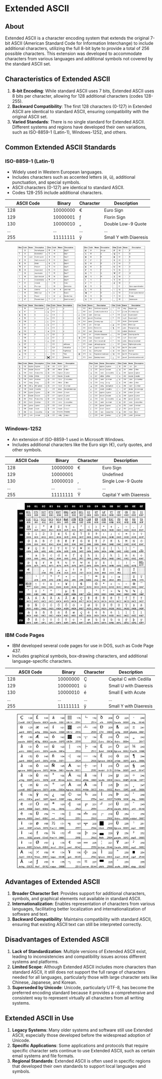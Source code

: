 # Extended ASCII

## About

Extended ASCII is a character encoding system that extends the original 7-bit ASCII (American Standard Code for Information Interchange) to include additional characters, utilizing the full 8-bit byte to provide a total of 256 possible characters. This extension was developed to accommodate characters from various languages and additional symbols not covered by the standard ASCII set.

## Characteristics of Extended ASCII

1. **8-bit Encoding**: While standard ASCII uses 7 bits, Extended ASCII uses 8 bits per character, allowing for 128 additional characters (codes 128-255).
2. **Backward Compatibility**: The first 128 characters (0-127) in Extended ASCII are identical to standard ASCII, ensuring compatibility with the original ASCII set.
3. **Varied Standards**: There is no single standard for Extended ASCII. Different systems and regions have developed their own variations, such as ISO-8859-1 (Latin-1), Windows-1252, and others.

## Common Extended ASCII Standards

### **ISO-8859-1 (Latin-1)**

* Widely used in Western European languages.
* Includes characters such as accented letters (é, ü), additional punctuation, and special symbols.
* ASCII characters (0-127) are identical to standard ASCII.
* Codes 128-255 include additional characters.

<table><thead><tr><th width="138">ASCII Code</th><th>Binary</th><th>Character</th><th>Description</th></tr></thead><tbody><tr><td>128</td><td>10000000</td><td>€</td><td>Euro Sign</td></tr><tr><td>129</td><td>10000001</td><td>ƒ</td><td>Florin Sign</td></tr><tr><td>130</td><td>10000010</td><td>„</td><td>Double Low-9 Quote</td></tr><tr><td>...</td><td>...</td><td>...</td><td>...</td></tr><tr><td>255</td><td>11111111</td><td>ÿ</td><td>Small Y with Diaeresis</td></tr></tbody></table>

<figure><img src="../../../../../../.gitbook/assets/image (429).png" alt=""><figcaption></figcaption></figure>

### **Windows-1252**

* An extension of ISO-8859-1 used in Microsoft Windows.
* Includes additional characters like the Euro sign (€), curly quotes, and other symbols.

<table><thead><tr><th width="132">ASCII Code</th><th>Binary</th><th>Character</th><th>Description</th></tr></thead><tbody><tr><td>128</td><td>10000000</td><td>€</td><td>Euro Sign</td></tr><tr><td>129</td><td>10000001</td><td></td><td>Undefined</td></tr><tr><td>130</td><td>10000010</td><td>‚</td><td>Single Low-9 Quote</td></tr><tr><td>...</td><td>...</td><td>...</td><td>...</td></tr><tr><td>255</td><td>11111111</td><td>Ÿ</td><td>Capital Y with Diaeresis</td></tr></tbody></table>

<figure><img src="../../../../../../.gitbook/assets/image (430).png" alt=""><figcaption></figcaption></figure>

### **IBM Code Pages**

* IBM developed several code pages for use in DOS, such as Code Page 437.
* Includes graphical symbols, box-drawing characters, and additional language-specific characters.

<table><thead><tr><th width="153">ASCII Code</th><th>Binary</th><th>Character</th><th>Description</th></tr></thead><tbody><tr><td>128</td><td>10000000</td><td>Ç</td><td>Capital C with Cedilla</td></tr><tr><td>129</td><td>10000001</td><td>ü</td><td>Small U with Diaeresis</td></tr><tr><td>130</td><td>10000010</td><td>é</td><td>Small E with Acute</td></tr><tr><td>...</td><td>...</td><td>...</td><td>...</td></tr><tr><td>255</td><td>11111111</td><td>ÿ</td><td>Small Y with Diaeresis</td></tr></tbody></table>

<figure><img src="../../../../../../.gitbook/assets/image (431).png" alt=""><figcaption></figcaption></figure>

## Advantages of Extended ASCII

1. **Broader Character Set**: Provides support for additional characters, symbols, and graphical elements not available in standard ASCII.
2. **Internationalization**: Enables representation of characters from various languages, facilitating better localization and internationalization of software and text.
3. **Backward Compatibility**: Maintains compatibility with standard ASCII, ensuring that existing ASCII text can still be interpreted correctly.

## Disadvantages of Extended ASCII

1. **Lack of Standardization**: Multiple versions of Extended ASCII exist, leading to inconsistencies and compatibility issues across different systems and platforms.
2. **Limited Scope**: Although Extended ASCII includes more characters than standard ASCII, it still does not support the full range of characters needed for all languages, particularly those with large character sets like Chinese, Japanese, and Korean.
3. **Superseded by Unicode**: Unicode, particularly UTF-8, has become the preferred encoding standard because it provides a comprehensive and consistent way to represent virtually all characters from all writing systems.

## Extended ASCII in Use

1. **Legacy Systems**: Many older systems and software still use Extended ASCII, especially those developed before the widespread adoption of Unicode.
2. **Specific Applications**: Some applications and protocols that require specific character sets continue to use Extended ASCII, such as certain email systems and file formats.
3. **Regional Standards**: Extended ASCII is often used in specific regions that developed their own standards to support local languages and symbols.
